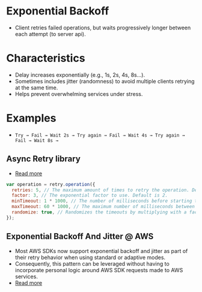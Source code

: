 # Exponential Backoff
- Client retries failed operations, but waits progressively longer between each attempt (to server api).

# Characteristics
- Delay increases exponentially (e.g., 1s, 2s, 4s, 8s...).
- Sometimes includes jitter (randomness) to avoid multiple clients retrying at the same time.
- Helps prevent overwhelming services under stress.

# Examples
- `Try → Fail → Wait 2s → Try again → Fail → Wait 4s → Try again → Fail → Wait 8s →`

## Async Retry library
- [Read more](https://www.npmjs.com/package/async-retry)

````javascript
var operation = retry.operation({
  retries: 5, // The maximum amount of times to retry the operation. Default is 10.
  factor: 3, // The exponential factor to use. Default is 2.
  minTimeout: 1 * 1000, // The number of milliseconds before starting the first retry. Default is 1000.
  maxTimeout: 60 * 1000, // The maximum number of milliseconds between two retries. Default is Infinity.
  randomize: true, // Randomizes the timeouts by multiplying with a factor between 1 to 2. Default is true.
});
````

## Exponential Backoff And Jitter @ AWS
- Most AWS SDKs now support exponential backoff and jitter as part of their retry behavior when using standard or adaptive modes. 
- Consequently, this pattern can be leveraged without having to incorporate personal logic around AWS SDK requests made to AWS services.
- [Read more](https://aws.amazon.com/blogs/architecture/exponential-backoff-and-jitter/)
